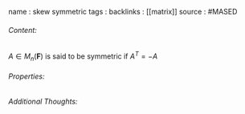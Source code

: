 name : skew symmetric
tags : 
backlinks : [[matrix]]
source : #MASED 

###### Content:
 $A \in M_{n}(\textbf{F})$ is said to be symmetric if $A^T = -A$

###### Properties:


###### Additional Thoughts:
